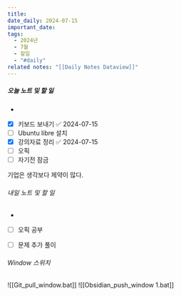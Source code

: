 ```yaml
---
title: 
date_daily: 2024-07-15
important_date: 
tags:
  - 2024년
  - 7월
  - 할일
  - "#daily"
related notes: "[[Daily Notes Dataview]]"
---
```

##### 오늘 노트 및 할 일 
- 
- [x] 키보드 보내기 ✅ 2024-07-15
- [ ] Ubuntu libre 설치
- [x] 강의자료 정리 ✅ 2024-07-15
- [ ] 오픽
- [ ] 자기전 잠금

기업은 생각보다 제약이 많다.




###### 내일 노트 및 할 일
- 
- [ ] 오픽 공부
- [ ] 문제 추가 풀이


######  Window 스위치
![[Git_pull_window.bat]]
![[Obsidian_push_window 1.bat]]

